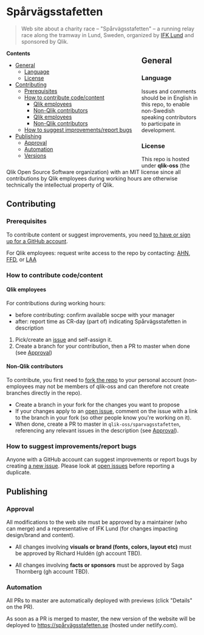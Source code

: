 # Spårvägsstafetten
> Web site about a charity race &#x2013; "Spårvägsstafetten" &#x2013; a running relay race along the tramway in Lund, Sweden, organized by [IFK Lund](https://www.ifklund.se) and sponsored by Qlik.


<div style="float:left; margin-right:25px;">
<strong>Contents</strong>

<!-- toc -->

- [General](#general)
  * [Language](#language)
  * [License](#license)
- [Contributing](#contributing)
  * [Prerequisites](#prerequisites)
  * [How to contribute code/content](#how-to-contribute-codecontent)
    + [Qlik employees](#qlik-employees)
    + [Non-Qlik contributors](#non-qlik-contributors)
    + [Qlik employees](#qlik-employees-1)
    + [Non-Qlik contributors](#non-qlik-contributors-1)
  * [How to suggest improvements/report bugs](#how-to-suggest-improvementsreport-bugs)
- [Publishing](#publishing)
  * [Approval](#approval)
  * [Automation](#automation)
  * [Versions](#versions)

<!-- tocstop -->

</div>

## General
### Language
Issues and comments should be in English in this repo, to enable non-Swedish speaking contributors to participate in development.
### License
This repo is hosted under **qlik-oss** (the Qlik Open Source Software organization) with an MIT license since all contributions by Qlik employees during working hours are otherwise technically the intellectual property of Qlik.  
<!-- ### Responsibilities -->
## Contributing
### Prerequisites
To contribute content or suggest improvements, you need [to have or sign up for a GitHub account](https://github.com/join?source=prompt-code).

For Qlik employees: request write access to the repo by contacting: [AHN](https://github.com/peol), [FFD](https://github.com/Linguisht), or [LAA](https://github.com/qliklars)

### How to contribute code/content
#### Qlik employees
For contributions during working hours:
* before contributing: confirm available socpe with your manager
* after: report time as CR-day (part of) indicating Spårvägsstafetten in description

1. Pick/create an [issue](https://github.com/qlik-oss/sparvagsstafetten/issues?q=is%3Aissue+is%3Aopen) and self-assign it. 
2. Create a branch for your contribution, then a PR to master when done (see [Approval](#approval))

#### Non-Qlik contributors
To contribute, you first need to [fork the repo](https://help.github.com/en/articles/fork-a-repo#fork-an-example-repository) to your personal account (non-employees may not be members of qlik-oss and can therefore not create branches directly in the repo).

* Create a branch in your fork for the changes you want to propose 
* If your changes apply to an [open issue](https://github.com/qlik-oss/sparvagsstafetten/issues?q=is%3Aissue+is%3Aopen), comment on the issue with a link to the branch in your fork (so other people know you're working on it).
* When done, create a PR to master in `qlik-oss/sparvagsstafetten`, referencing any relevant issues in the description (see [Approval](#approval)).
### How to suggest improvements/report bugs
Anyone with a GitHub account can suggest improvements or report bugs by creating [a new issue](https://github.com/qlik-oss/sparvagsstafetten/issues/new). Please look at [open issues](https://github.com/qlik-oss/sparvagsstafetten/issues?q=is%3Aopen+is%3Aissue) before reporting a duplicate.
## Publishing
### Approval
All modifications to the web site must be approved by a maintainer (who can merge) and a representative of IFK Lund (for changes impacting design/brand and content).

* All changes involving **visuals or brand (fonts, colors, layout etc)** must be approved by Richard Huldén (gh account TBD).

* All changes involving **facts or sponsors** must be approved by Saga Thornberg (gh account TBD).

### Automation
All PRs to master are automatically deployed with previews (click "Details" on the PR).

As soon as a PR is merged to master, the new version of the website will be deployed to https://spårvägsstafetten.se (hosted under netlify.com).

<!-- ### Versions -->
<!-- ## Guidelines -->
<!-- ### Design -->